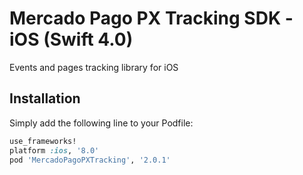 # Mercado Pago PX Tracking SDK - iOS (Swift 4.0)
Events and pages tracking library for iOS

## Installation
Simply add the following line to your Podfile:

```ruby
use_frameworks!
platform :ios, '8.0'
pod 'MercadoPagoPXTracking', '2.0.1'
```
